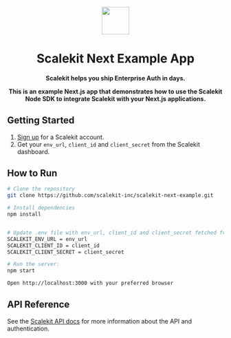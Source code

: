<p align="center">
  <a href="https://scalekit.com" target="_blank" rel="noopener noreferrer">
    <picture>
      <img src="https://cdn.scalekit.cloud/v1/scalekit-logo-dark.svg" height="64">
    </picture>
  </a>
  <br/>
</p>
<h1 align="center">
  Scalekit Next Example App
</h1>
<h4 align="center">
Scalekit helps you ship Enterprise Auth in days.

This is an example Next.js app that demonstrates how to use the Scalekit Node SDK to integrate Scalekit with your Next.js applications.
</h4>

## Getting Started

1. [Sign up](https://scalekit.com) for a Scalekit account.
2. Get your `env_url`, `client_id` and `client_secret` from the Scalekit dashboard.

## How to Run

```sh
# Clone the repository
git clone https://github.com/scalekit-inc/scalekit-next-example.git
```

```sh
# Install dependencies
npm install
```

```sh

# Update .env file with env_url, client_id and client_secret fetched from the Scalekit dashboard as below
SCALEKIT_ENV_URL = env_url
SCALEKIT_CLIENT_ID = client_id
SCALEKIT_CLIENT_SECRET = client_secret
```

```sh
# Run the server:
npm start
```

```sh
Open http://localhost:3000 with your preferred browser

```

## API Reference

See the [Scalekit API docs](https://docs.scalekit.com/apis) for more information about the API and authentication. 
